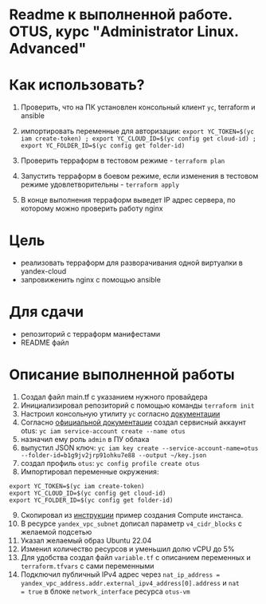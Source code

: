 Readme к выполненной работе. OTUS, курс "Administrator Linux. Advanced"
====

# Как использовать?

1. Проверить, что на ПК установлен консольный клиент `yc`, terraform и ansible
2. импортировать переменные для авторизации:
`export YC_TOKEN=$(yc iam create-token) ; export YC_CLOUD_ID=$(yc config get cloud-id) ; export YC_FOLDER_ID=$(yc config get folder-id)`

3. Проверить терраформ в тестовом режиме - `terraform plan`
4. Запустить терраформ в боевом режиме, если изменения в тестовом режиме удовлетворительны - `terraform apply`
5. В конце выполнения терраформ выведет IP адрес сервера, по которому можно проверить работу nginx

# Цель

* реализовать терраформ для разворачивания одной виртуалки в yandex-cloud
* запровиженить nginx с помощью ansible

# Для сдачи

* репозиторий с терраформ манифестами
* README файл

# Описание выполненной работы

1. Создал файл main.tf с указанием нужного провайдера
2. Инициализировал репозиторий с помощью команды `terraform init`
3. Настроил консольную утилиту `yc` согласно [документации](https://cloud.yandex.ru/docs/cli/quickstart#install)
4. Согласно [официальной документации](https://cloud.yandex.ru/docs/tutorials/infrastructure-management/terraform-quickstart) создал сервисный аккаунт otus: `yc iam service-account create --name otus`
5. назначил ему роль `admin` в ПУ облака
6. выпустил JSON ключ: `yc iam key create --service-account-name=otus --folder-id=b1g9jv2jrp91ohku7e88 --output ~/key.json`
7. создал профиль `otus`: `yc config profile create otus`
8. Импортировал переменные окружения:

```
export YC_TOKEN=$(yc iam create-token)
export YC_CLOUD_ID=$(yc config get cloud-id)
export YC_FOLDER_ID=$(yc config get folder-id)
```

9. Скопировал из [инструкции](https://registry.terraform.io/providers/yandex-cloud/yandex/latest/docs/resources/compute_instance) пример создания Compute инстанса.
10. В ресурсе `yandex_vpc_subnet` дописал параметр `v4_cidr_blocks` с желаемой подсетью
11. Указал желаемый образ Ubuntu 22.04
12. Изменил количество ресурсов и уменьшил долю vCPU до 5%
13. Для удобства создал файл `variable.tf` с описанием переменных и `terraform.tfvars` с сами переменными
14. Подключил публичный IPv4 адрес через `nat_ip_address = yandex_vpc_address.addr.external_ipv4_address[0].address` и `nat            = true` в блоке `network_interface` ресурса `otus-vm`